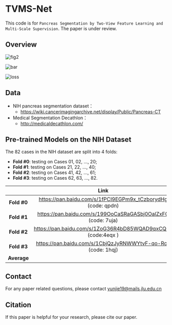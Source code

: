 # TVMS-Net

This code is for  `Pancreas Segmentation by Two-View Feature Learning and Multi-Scale Supervision`.  The paper is under review.



## Overview



![fig2](https://s2.loli.net/2021/12/05/tqpojlM5vORwsJf.png)



![bar](https://s2.loli.net/2021/12/15/xp4gYkUcwl5EGei.png)



![loss](https://s2.loli.net/2021/12/09/NCVL7IaBxDvih9F.png)





## Data

- NIH pancreas segmentation dataset：
  - https://wiki.cancerimagingarchive.net/display/Public/Pancreas-CT
- Medical Segmentation Decathlon：
  - http://medicaldecathlon.com/



## Pre-trained Models on the NIH Dataset

The 82 cases in the NIH dataset are split into 4 folds:

  * **Fold #0**: testing on Cases 01, 02, ..., 20;
  * **Fold #1**: testing on Cases 21, 22, ..., 40;
  * **Fold #2**: testing on Cases 41, 42, ..., 61;
  * **Fold #3**: testing on Cases 62, 63, ..., 82.

|             |                           **Link**                           | **Accuracy** |
| :---------: | :----------------------------------------------------------: | :----------: |
| **Fold #0** | https://pan.baidu.com/s/1fPCI9EGPm9x_tCzborydHg (code: qpdn) |    85.03%    |
| **Fold #1** | https://pan.baidu.com/s/199OoCaSRaGASbj0OalZxFQ (code: 7uja) |    84.95%    |
| **Fold #2** | https://pan.baidu.com/s/1ZoG36R4bD85WQAD9qxCQog  (code:4eqx ) |    84.59%    |
| **Fold #3** | https://pan.baidu.com/s/1CbjQzJyRNWWYtvF-qo-RcA (code: 1hqj) |    86.22%    |
| **Average** |                                                              |    85.19%    |

## Contact

For any paper related questions, please contact yunjie19@mails.jlu.edu.cn

## Citation

If this paper is helpful for your research, please cite our paper.
